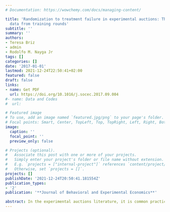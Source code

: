 ```yaml
---
# Documentation: https://wowchemy.com/docs/managing-content/

title: 'Randomization to treatment failure in experimental auctions: The value of
  data from training rounds'
subtitle: ''
summary: ''
authors:
- Teresa Briz
- admin
- Rodolfo M. Nayga Jr
tags: []
categories: []
date: '2017-01-01'
lastmod: 2021-12-24T22:50:41+02:00
featured: false
draft: false
links: 
- name: Get PDF
  url: https://doi.org/10.1016/j.socec.2017.09.004
#- name: Data and Codes
#  url: 

# Featured image
# To use, add an image named `featured.jpg/png` to your page's folder.
# Focal points: Smart, Center, TopLeft, Top, TopRight, Left, Right, BottomLeft, Bottom, BottomRight.
image:
  caption: ''
  focal_point: ''
  preview_only: false

# Projects (optional).
#   Associate this post with one or more of your projects.
#   Simply enter your project's folder or file name without extension.
#   E.g. `projects = ["internal-project"]` references `content/project/deep-learning/index.md`.
#   Otherwise, set `projects = []`.
projects: []
publishDate: '2021-12-24T20:50:41.181554Z'
publication_types:
- '2'
publication: '**Journal of Behavioral and Experimental Economics**'

abstract: In the experimental auctions literature, it is common practice to train subjects, who are often unfamiliar with the auction procedure, by conducting a few training (often hypothetical) auctions. Data from these practice auctions are rarely reported in scientific papers. We argue that valuable information can be garnered by looking at data coming from the training rounds of experimental auctions. We provide evidence that if we had neglected insights gained from the training auction data, we would not have been able to detect a failure of randomization to treatment that rendered us biased estimates of the true causal effects due to unobserved heterogeneity. As a case study, we use data from an experiment that seeks to elaborate on the mediating role of mood states on projection bias. Following a mood induction procedure, subjects are found to bid more under negative mood (as compared to positive mood) for products that are delivered in the future but bid less under negative mood for products that are delivered in present time. We show that information from the training auction rounds render the observed effect a biased estimate, which is likely a consequence of the failure of randomization to treatment.
---
```

